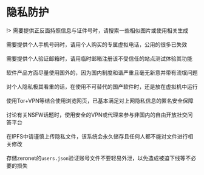 # 隐私防护

!> 需要提供正反面持照信息与证件号时，请搜索一些相似图片或使用相关生成<br><br>
需要提供个人手机号码时，请用个人购买的专属虚拟电话，公用的很多已失效<br><br>
需要提供个人验证邮箱时，请用临时邮箱注册该不受信任的站点测试体验其功能<br><br>
软件产品方面尽量使用国外的，因为国内制度和谐严重且毫无新意并带有流氓问题<br><br>
对个人隐私极其看重的话，在使用不可替代的国产软件时，还是放在虚拟机中运行<br><br>
使用Tor+VPN等结合使用浏览网页，已基本满足对上网隐私信息的匿名安全保障<br><br>
讨论有关NSFW话题时，使用安全的VPN或代理来参与非国内的自由开放社交问答平台<br><br>
在IPFS中请谨慎上传隐私文件，该系统会永久储存且任何人都不能对文件进行相关修改<br><br>
存储zeronet的`users.json`验证账号文件不要轻易外泄，以免造成被迫下线等不必要的损失


<!-- 棱镜门与防火长城本质是一样都是监控维稳，总之这是一个隐私换效率的时代<br><br>
绝对的隐私是不存在的，虽协助政府监控但企业并不会将个人隐私公开化处理（国外）<br><br> -->
<!-- > * **telegram、g+、quora等都是很不错的互动社交平台，最重要的是学好英语走遍天下都不怕** -->
     



